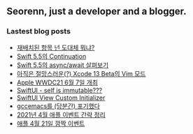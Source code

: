 ## Seorenn, just a developer and a blogger.

### Lastest blog posts

<!-- BLOG-POST-LIST:START -->
- [재배치된 항목 넌 도대체 뭐냐?](https://seorenn.tistory.com/198)
- [Swift 5.5의 Continuation](https://seorenn.tistory.com/197)
- [Swift 5.5의 async/await 살펴보기](https://seorenn.tistory.com/196)
- [아직은 절망스러운(?) Xcode 13 Beta의 Vim 모드](https://seorenn.tistory.com/195)
- [Apple WWDC21 6월 7일 개최](https://seorenn.tistory.com/194)
- [SwiftUI - self is immutable???](https://seorenn.tistory.com/193)
- [SwiftUI View Custom Initializer](https://seorenn.tistory.com/186)
- [gccemacs를 (당분간) 포기했다](https://seorenn.tistory.com/192)
- [2021년 4월 애플 이벤트 간략 정리](https://seorenn.tistory.com/191)
- [애플 4월 21일 깜짝 이벤트](https://seorenn.tistory.com/190)
<!-- BLOG-POST-LIST:END -->
